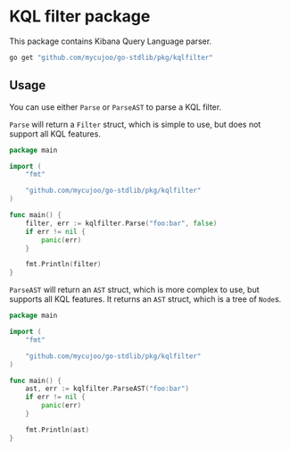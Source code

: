 # KQL filter package

This package contains Kibana Query Language parser.

```bash
go get "github.com/mycujoo/go-stdlib/pkg/kqlfilter"
```

## Usage

You can use either `Parse` or `ParseAST` to parse a KQL filter.

`Parse` will return a `Filter` struct, which is simple to use, but does not support all KQL features.
```go
package main

import (
    "fmt"

    "github.com/mycujoo/go-stdlib/pkg/kqlfilter"
)

func main() {
    filter, err := kqlfilter.Parse("foo:bar", false)
    if err != nil {
        panic(err)
    }

    fmt.Println(filter)
}
```

`ParseAST` will return an `AST` struct, which is more complex to use, but supports all KQL features.
It returns an `AST` struct, which is a tree of `Node`s.
```go
package main

import (
    "fmt"

    "github.com/mycujoo/go-stdlib/pkg/kqlfilter"
)

func main() {
    ast, err := kqlfilter.ParseAST("foo:bar")
    if err != nil {
        panic(err)
    }

    fmt.Println(ast)
}
```
